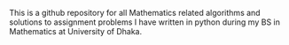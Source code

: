 This is a github repository for all Mathematics related algorithms and solutions to assignment problems I have written in python during my BS in Mathematics at University of Dhaka.
